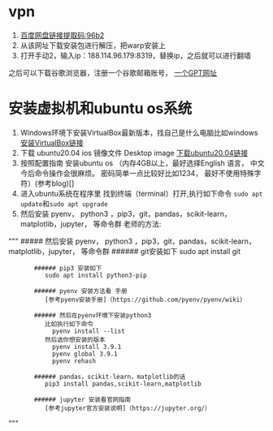 # vpn
1. [百度网盘链接提取码:96b2](https://wwrx.lanzoum.com/icTU70uuwe5c)
2. 从该网址下载安装包进行解压，把warp安装上
3. 打开手动2，输入ip：188.114.96.179:8319，替换ip，之后就可以进行翻墙

之后可以下载谷歌浏览器，注册一个谷歌邮箱账号，
[一个GPT网址](https://poe.com/ChatGPT)


# 安装虚拟机和ubuntu os系统
1. Windows环境下安装VirtualBox最新版本，找自己是什么电脑比如windows [ 安装VirtualBox链接](https://www.oracle.com/jp/virtualization/technologies/vm/downloads/virtualbox-downloads.html)
2. 下载 ubuntu20.04 ios 镜像文件 Desktop image [下载ubuntu20.04链接](https://releases.ubuntu.com/focal/)
3. 按照配置指南 安装ubuntu os （内存4GB以上，最好选择English 语言， 中文今后命令操作会很麻烦。 密码简单一点比较好比如1234， 最好不使用特殊字符）(参考blog)[]
4. 进入ubuntu系统在程序里 找到终端（terminal）打开,执行如下命令 `sudo apt update`和`sudo apt upgrade`
5. 然后安装 pyenv， python3 ，pip3，git，pandas，scikit-learn，matplotlib，jupyter， 等命令群
老师的方法:

"""
         ##### 然后安装 pyenv， python3 ，pip3，git，pandas，scikit-learn，matplotlib，jupyter， 等命令群
           ###### git安装如下
              sudo apt install git
       
           ###### pip3 安装如下
              sudo apt install python3-pip
       
           ###### pyenv 安装方法看 手册 
              [参考pyenv安装手册]（https://github.com/pyenv/pyenv/wiki）
       
           ###### 然后在pyenv环境下安装python3
              比如执行如下命令
                pyenv install --list
              然后选你想安装的版本
                pyenv install 3.9.1
                pyenv global 3.9.1
                pyenv rehash
       
           ###### pandas，scikit-learn，matplotlib的话
              pip3 install pandas,scikit-learn,matplotlib
       
           ###### jupyter 安装看官网指南
              [参考jupyter官方安装说明]（https://jupyter.org/）
       
"""



